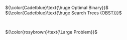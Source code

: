 ${\color{Cadetblue}\text{\huge Optimal Binary}}$  
${\color{Cadetblue}\text{\huge Search Trees (OBST)}}$

<br />

${\color{rosybrown}\text{\Large Problem}}$